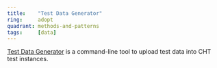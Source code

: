 ```yaml
---
title:    "Test Data Generator"
ring:     adopt
quadrant: methods-and-patterns
tags:     [data]
---
```


[Test Data Generator](https://github.com/medic/test-data-generator) is a command-line tool to upload test data into CHT test instances.
